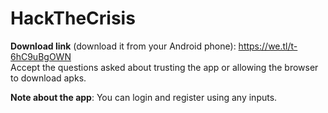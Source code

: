 # HackTheCrisis

**Download link** (download it from your Android phone): https://we.tl/t-6hC9uBgOWN
<br>Accept the questions asked about trusting the app or allowing the browser to download apks.

**Note about the app**: You can login and register using any inputs.
